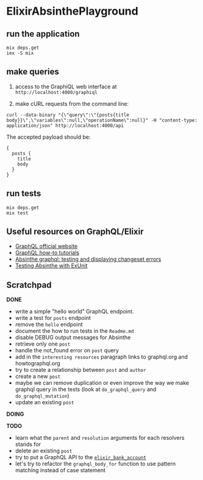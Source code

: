 # ElixirAbsinthePlayground


## run the application

```
mix deps.get
iex -S mix
```

## make queries

1) access to the GraphiQL web interface at `http://localhost:4000/graphiql`

2) make cURL requests from the command line:

```
curl --data-binary "{\"query\":\"{posts{title body}}\",\"variables\":null,\"operationName\":null}" -H "content-type: application/json" http://localhost:4000/api
```

The accepted payload should be:

```
{
  posts {
    title
    body
  }
}
```

## run tests

```
mix deps.get
mix test
```

## Useful resources on GraphQL/Elixir

- [GraphQL official website](http://www.graphql.org)
- [GraphQL how-to tutorials](https://www.howtographql.com/)
- [Absinthe graphql: testing and displaying changeset errors](https://elixirforum.com/t/absinthe-graphql-testing-and-displaying-changeset-errors/3375)
- [Testing Absinthe with ExUnit](https://tosbourn.com/testing-absinthe-exunit/)

## Scratchpad

**DONE**

- write a simple "hello world" GraphQL endpoint.
- write a test for `posts` endpoint
- remove the `hello` endpoint
- document the how to run tests in the `Readme.md`
- disable DEBUG output messages for Absinthe
- retrieve only one `post`
- handle the not_found error on `post` query
- add in the `interesting resources` paragraph links to graphql.org and howtographql.org
- try to create a relationship between `post` and `author`
- create a new `post`
- maybe we can remove duplication or even improve the way we make graphql query in the tests (look at `do_graphql_query` and `do_graphql_mutation`)
- update an existing `post`

**DOING**

**TODO**

- learn what the `parent` and `resolution` arguments for each resolvers stands for
- delete an existing `post`
- try to put a GraphQL API to the [`elixir_bank_account`](https://github.com/joebew42/elixir_bank_account)
- let's try to refactor the `graphql_body_for` function to use pattern matching instead of case statement
